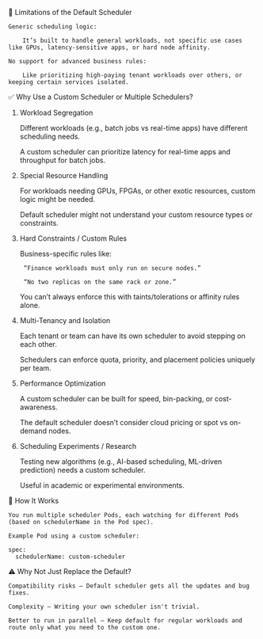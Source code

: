 🚫 Limitations of the Default Scheduler

    Generic scheduling logic:

        It’s built to handle general workloads, not specific use cases like GPUs, latency-sensitive apps, or hard node affinity.

    No support for advanced business rules:

        Like prioritizing high-paying tenant workloads over others, or keeping certain services isolated.

✅ Why Use a Custom Scheduler or Multiple Schedulers?
1. Workload Segregation

    Different workloads (e.g., batch jobs vs real-time apps) have different scheduling needs.

    A custom scheduler can prioritize latency for real-time apps and throughput for batch jobs.

2. Special Resource Handling

    For workloads needing GPUs, FPGAs, or other exotic resources, custom logic might be needed.

    Default scheduler might not understand your custom resource types or constraints.

3. Hard Constraints / Custom Rules

    Business-specific rules like:

        “Finance workloads must only run on secure nodes.”

        “No two replicas on the same rack or zone.”

    You can’t always enforce this with taints/tolerations or affinity rules alone.

4. Multi-Tenancy and Isolation

    Each tenant or team can have its own scheduler to avoid stepping on each other.

    Schedulers can enforce quota, priority, and placement policies uniquely per team.

5. Performance Optimization

    A custom scheduler can be built for speed, bin-packing, or cost-awareness.

    The default scheduler doesn’t consider cloud pricing or spot vs on-demand nodes.

6. Scheduling Experiments / Research

    Testing new algorithms (e.g., AI-based scheduling, ML-driven prediction) needs a custom scheduler.

    Useful in academic or experimental environments.

🤖 How It Works

    You run multiple scheduler Pods, each watching for different Pods (based on schedulerName in the Pod spec).

    Example Pod using a custom scheduler:

    spec:
      schedulerName: custom-scheduler

⚠️ Why Not Just Replace the Default?

    Compatibility risks – Default scheduler gets all the updates and bug fixes.

    Complexity – Writing your own scheduler isn't trivial.

    Better to run in parallel – Keep default for regular workloads and route only what you need to the custom one.